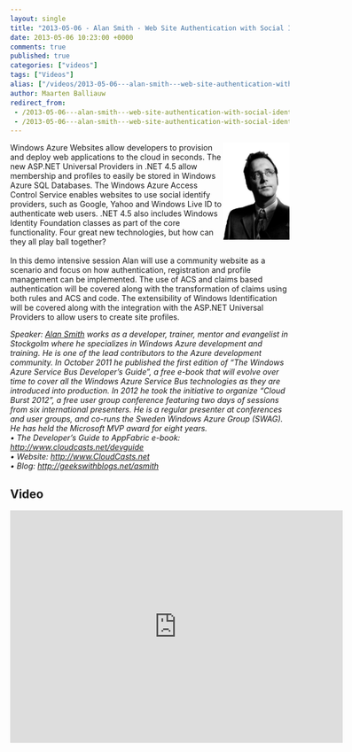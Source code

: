 ```yaml
---
layout: single
title: "2013-05-06 - Alan Smith - Web Site Authentication with Social Identity Providers"
date: 2013-05-06 10:23:00 +0000
comments: true
published: true
categories: ["videos"]
tags: ["Videos"]
alias: ["/videos/2013-05-06---alan-smith---web-site-authentication-with-social-identity-providers"]
author: Maarten Balliauw
redirect_from:
 - /2013-05-06---alan-smith---web-site-authentication-with-social-identity-providers.html
 - /2013-05-06---alan-smith---web-site-authentication-with-social-identity-providers.html
---
```


<p><img width="120" height="175" align="right" alt="" src="/assets/media/speakers/alan-smith.jpg">Windows Azure Websites allow developers to provision and deploy web applications to the cloud in seconds. The new ASP.NET Universal Providers in .NET 4.5 allow membership and profiles to easily be stored in Windows Azure SQL Databases. The Windows Azure Access Control Service enables websites to use social identify providers, such as Google, Yahoo and Windows Live ID to authenticate web users. .NET 4.5 also includes Windows Identity Foundation classes as part of the core functionality. Four great new technologies, but how can they all play ball together?<br><br>In this demo intensive session Alan will use a community website as a scenario and focus on how authentication, registration and profile management can be implemented. The use of ACS and claims based authentication will be covered along with the transformation of claims using both rules and ACS and code. The extensibility of Windows Identification will be covered along with the integration with the ASP.NET Universal Providers to allow users to create site profiles.</p>
<p><em>Speaker: <a href="http://geekswithblogs.net/asmith" target="_blank">Alan Smith</a> works as a developer, trainer, mentor and evangelist in Stockgolm where he specializes in Windows Azure development and training. He is one of the lead contributors to the Azure development community. In October 2011 he published the first edition of &ldquo;The Windows Azure Service Bus Developer&rsquo;s Guide&rdquo;, a free e-book that will evolve over time to cover all the Windows Azure Service Bus technologies as they are introduced into production. In 2012 he took the initiative to organize &ldquo;Cloud Burst 2012&rdquo;, a free user group conference featuring two days of sessions from six international presenters. He is a regular presenter at conferences and user groups, and co-runs the Sweden Windows Azure Group (SWAG). He has held the Microsoft MVP award for eight years.<br>&bull;&nbsp;The Developer&rsquo;s Guide to AppFabric e-book: <a href="http://www.cloudcasts.net/devguide">http://www.cloudcasts.net/devguide</a><br>&bull;&nbsp;Website: <a href="http://www.CloudCasts.net">http://www.CloudCasts.net</a><br>&bull;&nbsp;Blog: <a href="http://geekswithblogs.net/asmith">http://geekswithblogs.net/asmith</a></em></p>

<h2>Video</h2>
<div>
				
				
				
<iframe width="600" height="420" src="http://www.youtube.com/embed/EYswcoCxE1s?hd=1" frameborder="0" allowfullscreen=""></iframe>
				
</div>







